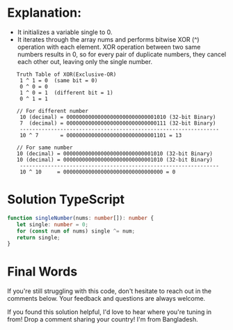 # Explanation:

-  It initializes a variable single to 0.
-  It iterates through the array nums and performs bitwise XOR (^) operation with each element. XOR operation between two same numbers results in 0, so for every pair of duplicate numbers, they cancel each other out, leaving only the single number.

```
   Truth Table of XOR(Exclusive-OR)
    1 ^ 1 = 0  (same bit = 0)
    0 ^ 0 = 0
    1 ^ 0 = 1  (different bit = 1)
    0 ^ 1 = 1

   // For different number
    10 (decimal) = 00000000000000000000000000001010 (32-bit Binary)
    7  (decimal) = 00000000000000000000000000000111 (32-bit Binary)
    ----------------------------------------------------------------
    10 ^ 7       = 00000000000000000000000000001101 = 13

   // For same number
   10 (decimal) = 00000000000000000000000000001010 (32-bit Binary)
   10 (decimal) = 00000000000000000000000000001010 (32-bit Binary)
    ----------------------------------------------------------------
    10 ^ 10     = 00000000000000000000000000000000 = 0
```

# Solution TypeScript

```ts
function singleNumber(nums: number[]): number {
   let single: number = 0;
   for (const num of nums) single ^= num;
   return single;
}
```

# Final Words

If you're still struggling with this code, don't hesitate to reach out in the comments below. Your feedback and questions are always welcome.

If you found this solution helpful, I'd love to hear where you're tuning in from! Drop a comment sharing your country! I'm from Bangladesh.
